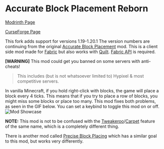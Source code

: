 # Accurate Block Placement Reborn
[Modrinth Page](https://modrinth.com/mod/accurate-block-placement-reborn)

[CurseForge Page](https://legacy.curseforge.com/minecraft/mc-mods/accurate-block-placement-reborn)

This fork adds support for versions 1.19-1.20.1
The version numbers are continuing from the original [Accurate Block Placement](https://legacy.curseforge.com/minecraft/mc-mods/accurate-block-placement) mod.
This is a client side mod made for [Fabric](https://fabricmc.net) but also works with [Quilt](https://quiltmc.org). 
[Fabric API](https://modrinth.com/mod/fabric-api) is required.

**[WARNING]** This mod could get you banned on some servers with anti-cheats!
>This includes (but is not whatsoever limited to) Hypixel & most competitive servers.

In vanilla Minecraft, if you hold right-click with blocks, the game will place a block every 4 ticks. This means that if you try to place a row of blocks, you might miss some blocks or place too many. This mod fixes both problems, as seen in the GIF below.
You can set a keybind to toggle this mod on or off.
![Mod Showcase](https://cdn-raw.modrinth.com/data/kzwxhsjp/images/94a4de623aca8c5afdc07edca76ed663127d93b2.gif)

**NOTE:**
This mod is not to be confused with the [Tweakeroo](https://legacy.curseforge.com/minecraft/mc-mods/tweakeroo)/[Carpet](https://modrinth.com/mod/carpet) feature of the same name, which is a completely different thing. 

There is another mod called [Precise Block Placing](https://legacy.curseforge.com/minecraft/mc-mods/preciseblockplacing) which has a similar goal to this mod, but works very differently.
